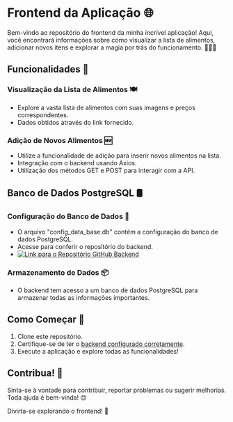 # Frontend da Aplicação 🌐

Bem-vindo ao repositório do frontend da minha incrível aplicação! Aqui, você encontrará informações sobre como visualizar a lista de alimentos, adicionar novos itens e explorar a magia por trás do funcionamento. 🍔🍕🍜

## Funcionalidades 🚀

### Visualização da Lista de Alimentos 🍽️
- Explore a vasta lista de alimentos com suas imagens e preços correspondentes.
- Dados obtidos através do link fornecido.

### Adição de Novos Alimentos 🆕
- Utilize a funcionalidade de adição para inserir novos alimentos na lista.
- Integração com o backend usando Axios.
- Utilização dos métodos GET e POST para interagir com a API.

## Banco de Dados PostgreSQL 🛢️

### Configuração do Banco de Dados 💾
- O arquivo "config_data_base.db" contém a configuração do banco de dados PostgreSQL.
- Acesse para conferir o repositório do backend.
- [![Link para o Repositório GitHub Backend](https://img.shields.io/badge/Link%20para%20o%20Reposit%C3%B3rio%20GitHub%20Backend-informational)](https://github.com/MateusVergennes/cardapio_Backend-with-SpringBoot_Postgree_)

### Armazenamento de Dados 📦
- O backend tem acesso a um banco de dados PostgreSQL para armazenar todas as informações importantes.

## Como Começar 🏁

1. Clone este repositório.
2. Certifique-se de ter o [backend configurado corretamente](https://github.com/MateusVergennes/cardapio_Backend-with-SpringBoot_Postgree_).
3. Execute a aplicação e explore todas as funcionalidades!

## Contribua! 🤝

Sinta-se à vontade para contribuir, reportar problemas ou sugerir melhorias. Toda ajuda é bem-vinda! 😊


Divirta-se explorando o frontend! 🎉
